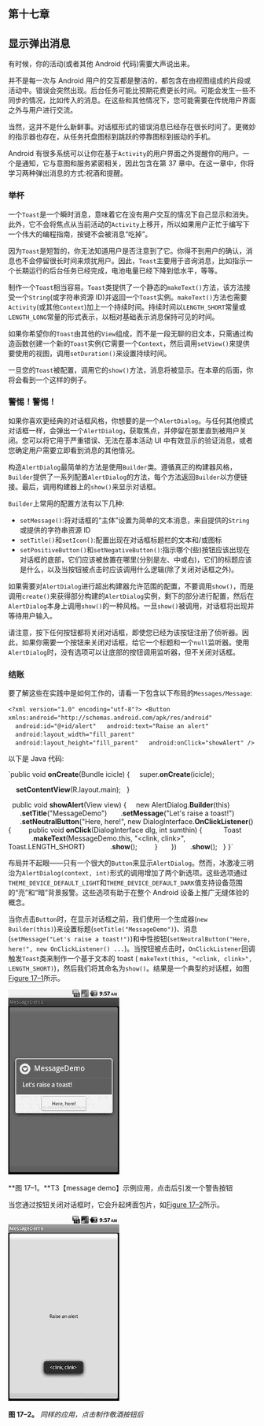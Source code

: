 ## 第十七章

## 显示弹出消息

有时候，你的活动(或者其他 Android 代码)需要大声说出来。

并不是每一次与 Android 用户的交互都是整洁的，都包含在由视图组成的片段或活动中。错误会突然出现。后台任务可能比预期花费更长时间。可能会发生一些不同步的情况，比如传入的消息。在这些和其他情况下，您可能需要在传统用户界面之外与用户进行交流。

当然，这并不是什么新鲜事。对话框形式的错误消息已经存在很长时间了。更微妙的指示器也存在，从任务托盘图标到跳跃的停靠图标到振动的手机。

Android 有很多系统可以让你在基于`Activity`的用户界面之外提醒你的用户。一个是通知，它与意图和服务紧密相关，因此包含在第 37 章中。在这一章中，你将学习两种弹出消息的方式:祝酒和提醒。

### 举杯

一个`Toast`是一个瞬时消息，意味着它在没有用户交互的情况下自己显示和消失。此外，它不会将焦点从当前活动的`Activity`上移开，所以如果用户正忙于编写下一个伟大的编程指南，按键不会被消息“吃掉”。

因为`Toast`是短暂的，你无法知道用户是否注意到了它。你得不到用户的确认，消息也不会停留很长时间来烦扰用户。因此，`Toast`主要用于咨询消息，比如指示一个长期运行的后台任务已经完成，电池电量已经下降到低水平，等等。

制作一个`Toast`相当容易。`Toast`类提供了一个静态的`makeText()`方法，该方法接受一个`String`(或字符串资源 ID)并返回一个`Toast`实例。`makeText()`方法也需要`Activity`(或其他`Context`)加上一个持续时间。持续时间以`LENGTH_SHORT`常量或`LENGTH_LONG`常量的形式表示，以相对基础表示消息保持可见的时间。

如果你希望你的`Toast`由其他的`View`组成，而不是一段无聊的旧文本，只需通过构造函数创建一个新的`Toast`实例(它需要一个`Context`，然后调用`setView()`来提供要使用的视图，调用`setDuration()`来设置持续时间。

一旦您的`Toast`被配置，调用它的`show()`方法，消息将被显示。在本章的后面，你将会看到一个这样的例子。

### 警惕！警惕！

如果你喜欢更经典的对话框风格，你想要的是一个`AlertDialog`。与任何其他模式对话框一样，会弹出一个`AlertDialog`，获取焦点，并停留在那里直到被用户关闭。您可以将它用于严重错误、无法在基本活动 UI 中有效显示的验证消息，或者您确定用户需要立即看到消息的其他情况。

构造`AlertDialog`最简单的方法是使用`Builder`类。遵循真正的构建器风格，`Builder`提供了一系列配置`AlertDialog`的方法，每个方法返回`Builder`以方便链接。最后，调用构建器上的`show()`来显示对话框。

`Builder`上常用的配置方法有以下几种:

*   `setMessage()`:将对话框的“主体”设置为简单的文本消息，来自提供的`String`或提供的字符串资源 ID
*   `setTitle()`和`setIcon()`:配置出现在对话框标题栏的文本和/或图标
*   `setPositiveButton()`和`setNegativeButton()`:指示哪个(些)按钮应该出现在对话框的底部，它们应该被放置在哪里(分别是左、中或右)，它们的标题应该是什么，以及当按钮被点击时应该调用什么逻辑(除了关闭对话框之外)。

如果需要对`AlertDialog`进行超出构建器允许范围的配置，不要调用`show()`，而是调用`create()`来获得部分构建的`AlertDialog`实例，剩下的部分进行配置，然后在`AlertDialog`本身上调用`show()`的一种风格。一旦`show()`被调用，对话框将出现并等待用户输入。

请注意，按下任何按钮都将关闭对话框，即使您已经为该按钮注册了侦听器。因此，如果你需要一个按钮来关闭对话框，给它一个标题和一个`null`监听器。使用`AlertDialog`时，没有选项可以让底部的按钮调用监听器，但不关闭对话框。

### 结账

要了解这些在实践中是如何工作的，请看一下包含以下布局的`Messages/Message`:

`<?xml version="1.0" encoding="utf-8"?>
<Button xmlns:android="http://schemas.android.com/apk/res/android"
  android:id="@+id/alert"
  android:text="Raise an alert"
  android:layout_width="fill_parent"
  android:layout_height="fill_parent"
  android:onClick="showAlert"
/>`

以下是 Java 代码:

`public void **onCreate**(Bundle icicle) {
    super.**onCreate**(icicle);

    **setContentView**(R.layout.main);
  }

  public void **showAlert**(View view) {
    new AlertDialog.**Builder**(this)
      .**setTitle**("MessageDemo")
      .**setMessage**("Let's raise a toast!")
      .**setNeutralButton**("Here, here!", new DialogInterface.**OnClickListener**() {
        public void **onClick**(DialogInterface dlg, int sumthin) {
          Toast
            .**makeText**(MessageDemo.this, "<clink, clink>",
                     Toast.LENGTH_SHORT)
            .**show**();
        }
      })
      .**show**();
  }
}`

布局并不起眼——只有一个很大的`Button`来显示`AlertDialog`。然而，冰激凌三明治为`AlertDialog(context, int)`形式的调用增加了两个新选项。这些选项通过`THEME_DEVICE_DEFAULT_LIGHT`和`THEME_DEVICE_DEFAULT_DARK`值支持设备范围的“亮”和“暗”背景报警。这些选项有助于在整个 Android 设备上推广无缝体验的概念。

当你点击`Button`时，在显示对话框之前，我们使用一个生成器(`new Builder(this)`)来设置标题(`setTitle("MessageDemo")`)、消息(`setMessage("Let's raise a toast!")`)和中性按钮(`setNeutralButton("Here, here!", new OnClickListener() ...`)。当按钮被点击时，`OnClickListener`回调触发`Toast`类来制作一个基于文本的 toast ( `makeText(this, "<clink, clink>", LENGTH_SHORT)`)，然后我们将其命名为`show()`。结果是一个典型的对话框，如图[Figure 17–1](#fig_17_1)所示。

![images](img/1701.jpg)

**图 17–1。**T3【message demo】示例应用，点击后引发一个警告按钮

当您通过按钮关闭对话框时，它会升起烤面包片，如[Figure 17–2](#fig_17_2)所示。

![images](img/1702.jpg)

**图 17–2。** *同样的应用，点击制作敬酒按钮后*